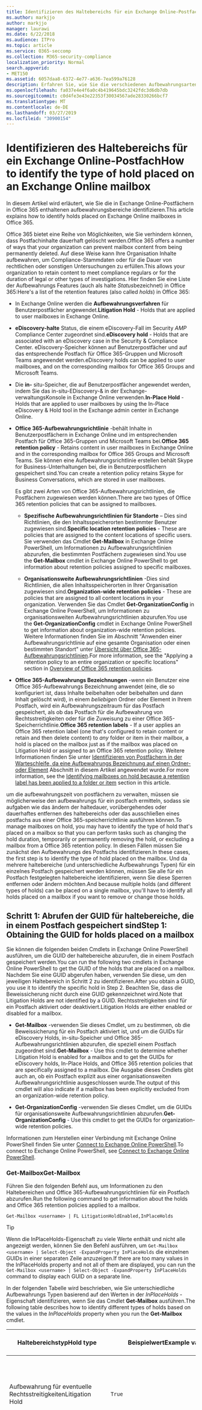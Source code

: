 ```yaml
---
title: Identifizieren des Haltebereichs für ein Exchange Online-Postfach
ms.author: markjjo
author: markjjo
manager: laurawi
ms.date: 6/22/2018
ms.audience: ITPro
ms.topic: article
ms.service: O365-seccomp
ms.collection: M365-security-compliance
localization_priority: Normal
search.appverid:
- MET150
ms.assetid: 6057daa8-6372-4e77-a636-7ea599a76128
description: Erfahren Sie, wie Sie die verschiedenen Aufbewahrungsarten identifizieren können, die in einem Office 365-Postfach gespeichert werden dürfen. Zu diesen Aufbewahrungsarten gehört das Litigation Hold, eDiscovery Holds und Office 365 Retention Policies. Sie können auch feststellen, ob ein Benutzer von einer organisationsweiten Aufbewahrungsrichtlinie ausgeschlossen wurde.
ms.openlocfilehash: fa037e4e4f6a0c4b419645bdc3242fdc3d6db7db
ms.sourcegitcommit: c0d4fe3e43e22353f30034567ade28330266bcf7
ms.translationtype: MT
ms.contentlocale: de-DE
ms.lasthandoff: 03/27/2019
ms.locfileid: "30900154"
---
```

# <a name="how-to-identify-the-type-of-hold-placed-on-an-exchange-online-mailbox"></a><span data-ttu-id="4226a-105">Identifizieren des Haltebereichs für ein Exchange Online-Postfach</span><span class="sxs-lookup"><span data-stu-id="4226a-105">How to identify the type of hold placed on an Exchange Online mailbox</span></span>

<span data-ttu-id="4226a-106">In diesem Artikel wird erläutert, wie Sie die in Exchange Online-Postfächern in Office 365 enthaltenen aufbewahrungsbereiche identifizieren.</span><span class="sxs-lookup"><span data-stu-id="4226a-106">This article explains how to identify holds placed on Exchange Online mailboxes in Office 365.</span></span>

<span data-ttu-id="4226a-107">Office 365 bietet eine Reihe von Möglichkeiten, wie Sie verhindern können, dass Postfachinhalte dauerhaft gelöscht werden.</span><span class="sxs-lookup"><span data-stu-id="4226a-107">Office 365 offers a number of ways that your organization can prevent mailbox content from being permanently deleted.</span></span> <span data-ttu-id="4226a-108">Auf diese Weise kann Ihre Organisation Inhalte aufbewahren, um Compliance-Stammdaten oder für die Dauer von rechtlichen oder sonstigen Untersuchungen zu erfüllen.</span><span class="sxs-lookup"><span data-stu-id="4226a-108">This allows your organization to retain content to meet compliance regulars or for the duration of legal or other types of investigations.</span></span> <span data-ttu-id="4226a-109">Hier finden Sie eine Liste der Aufbewahrungs Features (auch als halte *Status*bezeichnet) in Office 365:</span><span class="sxs-lookup"><span data-stu-id="4226a-109">Here's a list of the retention features (also called *holds*) in Office 365:</span></span>

- <span data-ttu-id="4226a-110">In Exchange Online werden die **Aufbewahrungsverfahren** für Benutzerpostfächer angewendet.</span><span class="sxs-lookup"><span data-stu-id="4226a-110">**Litigation Hold** - Holds that are applied to user mailboxes in Exchange Online.</span></span>

- <span data-ttu-id="4226a-111">**eDiscovery-halte** Status, die einem eDiscovery-Fall im Security _AMP_ Compliance Center zugeordnet sind.</span><span class="sxs-lookup"><span data-stu-id="4226a-111">**eDiscovery hold** - Holds that are associated with an eDiscovery case in the Security & Compliance Center.</span></span> <span data-ttu-id="4226a-112">eDiscovery-Speicher können auf Benutzerpostfächer und auf das entsprechende Postfach für Office 365-Gruppen und Microsoft Teams angewendet werden.</span><span class="sxs-lookup"><span data-stu-id="4226a-112">eDiscovery holds can be applied to user mailboxes, and on the corresponding mailbox for Office 365 Groups and Microsoft Teams.</span></span>

- <span data-ttu-id="4226a-113">Die **in-** situ-Speicher, die auf Benutzerpostfächer angewendet werden, indem Sie das in-situ-EDiscovery-& in der Exchange-verwaltungsKonsole in Exchange Online verwenden.</span><span class="sxs-lookup"><span data-stu-id="4226a-113">**In-Place Hold** - Holds that are applied to user mailboxes by using the In-Place eDiscovery & Hold tool in the Exchange admin center in Exchange Online.</span></span>

- <span data-ttu-id="4226a-114">**Office 365-Aufbewahrungsrichtlinie** -behält Inhalte in Benutzerpostfächern in Exchange Online und im entsprechenden Postfach für Office 365-Gruppen und Microsoft Teams bei.</span><span class="sxs-lookup"><span data-stu-id="4226a-114">**Office 365 retention policy** - Retains content in user mailboxes in Exchange Online and in the corresponding mailbox for Office 365 Groups and Microsoft Teams.</span></span> <span data-ttu-id="4226a-115">Sie können eine Aufbewahrungsrichtlinie erstellen behält Skype for Business-Unterhaltungen bei, die in Benutzerpostfächern gespeichert sind.</span><span class="sxs-lookup"><span data-stu-id="4226a-115">You can create a retention policy retains Skype for Business Conversations, which are stored in user mailboxes.</span></span>

  <span data-ttu-id="4226a-116">Es gibt zwei Arten von Office 365-Aufbewahrungsrichtlinien, die Postfächern zugewiesen werden können.</span><span class="sxs-lookup"><span data-stu-id="4226a-116">There are two types of Office 365 retention policies that can be assigned to mailboxes.</span></span>

    - <span data-ttu-id="4226a-117">**Spezifische Aufbewahrungsrichtlinien für Standorte** – Dies sind Richtlinien, die den Inhaltsspeicherorten bestimmter Benutzer zugewiesen sind.</span><span class="sxs-lookup"><span data-stu-id="4226a-117">**Specific location retention policies** - These are policies that are assigned to the content locations of specific users.</span></span> <span data-ttu-id="4226a-118">Sie verwenden das Cmdlet **Get-Mailbox** in Exchange Online PowerShell, um Informationen zu Aufbewahrungsrichtlinien abzurufen, die bestimmten Postfächern zugewiesen sind.</span><span class="sxs-lookup"><span data-stu-id="4226a-118">You use the **Get-Mailbox** cmdlet in Exchange Online PowerShell to get information about retention policies assigned to specific mailboxes.</span></span>

    - <span data-ttu-id="4226a-119">**Organisationsweite Aufbewahrungsrichtlinien** -Dies sind Richtlinien, die allen Inhaltsspeicherorten in Ihrer Organisation zugewiesen sind.</span><span class="sxs-lookup"><span data-stu-id="4226a-119">**Organization-wide retention policies** - These are policies that are assigned to all content locations in your organization.</span></span> <span data-ttu-id="4226a-120">Verwenden Sie das Cmdlet **Get-OrganizationConfig** in Exchange Online PowerShell, um Informationen zu organisationsweiten Aufbewahrungsrichtlinien abzurufen.</span><span class="sxs-lookup"><span data-stu-id="4226a-120">You use the **Get-OrganizationConfig** cmdlet in Exchange Online PowerShell to get information about organization-wide retention policies.</span></span>
  <span data-ttu-id="4226a-121">Weitere Informationen finden Sie im Abschnitt "Anwenden einer Aufbewahrungsrichtlinie auf eine gesamte Organisation oder einen bestimmten Standort" unter [Übersicht über Office 365-Aufbewahrungsrichtlinien](retention-policies.md#applying-a-retention-policy-to-an-entire-organization-or-specific-locations).</span><span class="sxs-lookup"><span data-stu-id="4226a-121">For more information, see the "Applying a retention policy to an entire organization or specific locations" section in [Overview of Office 365 retention policies](retention-policies.md#applying-a-retention-policy-to-an-entire-organization-or-specific-locations).</span></span>

- <span data-ttu-id="4226a-122">**Office 365-Aufbewahrungs Bezeichnungen** -wenn ein Benutzer eine Office 365-Aufbewahrungs Bezeichnung anwendet (eine, die so konfiguriert ist, dass Inhalte beibehalten oder beibehalten und dann Inhalt gelöscht wird), in einem *beliebigen* Ordner oder Element in Ihrem Postfach, wird ein Aufbewahrungszeitraum für das Postfach gespeichert, als ob das Postfach für die Aufbewahrung von Rechtsstreitigkeiten oder für die Zuweisung zu einer Office 365-Speicherrichtlinie.</span><span class="sxs-lookup"><span data-stu-id="4226a-122">**Office 365 retention labels** - If a user applies an Office 365 retention label (one that's configured to retain content or retain and then delete content) to *any* folder or item in their mailbox, a hold is placed on the mailbox just as if the mailbox was placed on Litigation Hold or assigned to an Office 365 retention policy.</span></span> <span data-ttu-id="4226a-123">Weitere Informationen finden Sie unter [Identifizieren von Postfächern in der Warteschleife, da eine Aufbewahrungs Bezeichnung auf einen Ordner-oder Element](#identifying-mailboxes-on-hold-because-a-retention-label-has-been-applied-to-a-folder-or-item) Abschnitt in diesem Artikel angewendet wurde.</span><span class="sxs-lookup"><span data-stu-id="4226a-123">For more information, see the [Identifying mailboxes on hold because a retention label has been applied to a folder or item](#identifying-mailboxes-on-hold-because-a-retention-label-has-been-applied-to-a-folder-or-item) section in this article.</span></span>

<span data-ttu-id="4226a-124">um die aufbewahrungszeit von postfächern zu verwalten, müssen sie möglicherweise den aufbewahrungs für ein postfach ermitteln, sodass sie aufgaben wie das ändern der haltedauer, vorübergehendes oder dauerhaftes entfernen des haltebereichs oder das ausschließen eines postfachs aus einer Office 365-speicherrichtlinie ausführen können.</span><span class="sxs-lookup"><span data-stu-id="4226a-124">To manage mailboxes on hold, you may have to identify the type of hold that's placed on a mailbox so that you can perform tasks such as changing the hold duration, temporarily or permanently removing the hold, or excluding a mailbox from a Office 365 retention policy.</span></span> <span data-ttu-id="4226a-125">In diesen Fällen müssen Sie zunächst den Aufbewahrungs des Postfachs identifizieren.</span><span class="sxs-lookup"><span data-stu-id="4226a-125">In these cases, the first step is to identify the type of hold placed on the mailbox.</span></span> <span data-ttu-id="4226a-126">Und da mehrere haltebereiche (und unterschiedliche Aufbewahrungs Typen) für ein einzelnes Postfach gespeichert werden können, müssen Sie alle für ein Postfach festgelegten haltebereiche identifizieren, wenn Sie diese Sperren entfernen oder ändern möchten.</span><span class="sxs-lookup"><span data-stu-id="4226a-126">And because multiple holds (and different types of holds) can be placed on a single mailbox, you'll have to identify all holds placed on a mailbox if you want to remove or change those holds.</span></span>

## <a name="step-1-obtaining-the-guid-for-holds-placed-on-a-mailbox"></a><span data-ttu-id="4226a-127">Schritt 1: Abrufen der GUID für haltebereiche, die in einem Postfach gespeichert sind</span><span class="sxs-lookup"><span data-stu-id="4226a-127">Step 1: Obtaining the GUID for holds placed on a mailbox</span></span>

<span data-ttu-id="4226a-128">Sie können die folgenden beiden Cmdlets in Exchange Online PowerShell ausführen, um die GUID der haltebereiche abzurufen, die in einem Postfach gespeichert werden.</span><span class="sxs-lookup"><span data-stu-id="4226a-128">You can run the following two cmdlets in Exchange Online PowerShell to get the GUID of the holds that are placed on a mailbox.</span></span> <span data-ttu-id="4226a-129">Nachdem Sie eine GUID abgerufen haben, verwenden Sie diese, um den jeweiligen Haltebereich in Schritt 2 zu identifizieren.</span><span class="sxs-lookup"><span data-stu-id="4226a-129">After you obtain a GUID, you use it to identify the specific hold in Step 2.</span></span> <span data-ttu-id="4226a-130">Beachten Sie, dass die Beweissicherung nicht durch eine GUID gekennzeichnet wird.</span><span class="sxs-lookup"><span data-stu-id="4226a-130">Note that Litigation Holds are not identified by a GUID.</span></span> <span data-ttu-id="4226a-131">Rechtsstreitigkeiten sind für ein Postfach aktiviert oder deaktiviert.</span><span class="sxs-lookup"><span data-stu-id="4226a-131">Litigation Holds are either enabled or disabled for a mailbox.</span></span>

- <span data-ttu-id="4226a-132">**Get-Mailbox** -verwenden Sie dieses Cmdlet, um zu bestimmen, ob die Beweissicherung für ein Postfach aktiviert ist, und um die GUIDs für eDiscovery Holds, in-situ-Speicher und Office 365-Aufbewahrungsrichtlinien abzurufen, die speziell einem Postfach zugeordnet sind.</span><span class="sxs-lookup"><span data-stu-id="4226a-132">**Get-Mailbox** - Use this cmdlet to determine whether Litigation Hold is enabled for a mailbox and to get the GUIDs for eDiscovery holds, In-Place Holds, and Office 365 retention policies that are specifically assigned to a mailbox.</span></span> <span data-ttu-id="4226a-133">Die Ausgabe dieses Cmdlets gibt auch an, ob ein Postfach explizit aus einer organisationsweiten Aufbewahrungsrichtlinie ausgeschlossen wurde.</span><span class="sxs-lookup"><span data-stu-id="4226a-133">The output of this cmdlet will also indicate if a mailbox has been explicitly excluded from an organization-wide retention policy.</span></span>

- <span data-ttu-id="4226a-134">**Get-OrganizationConfig** -verwenden Sie dieses Cmdlet, um die GUIDs für organisationsweite Aufbewahrungsrichtlinien abzurufen.</span><span class="sxs-lookup"><span data-stu-id="4226a-134">**Get-OrganizationConfig** - Use this cmdlet to get the GUIDs for organization-wide retention policies.</span></span>

<span data-ttu-id="4226a-135">Informationen zum Herstellen einer Verbindung mit Exchange Online PowerShell finden Sie unter [Connect to Exchange Online PowerShell](https://docs.microsoft.com/powershell/exchange/exchange-online/connect-to-exchange-online-powershell/connect-to-exchange-online-powershell?view=exchange-ps).</span><span class="sxs-lookup"><span data-stu-id="4226a-135">To connect to Exchange Online PowerShell, see [Connect to Exchange Online PowerShell](https://docs.microsoft.com/powershell/exchange/exchange-online/connect-to-exchange-online-powershell/connect-to-exchange-online-powershell?view=exchange-ps).</span></span>

### <a name="get-mailbox"></a><span data-ttu-id="4226a-136">Get-Mailbox</span><span class="sxs-lookup"><span data-stu-id="4226a-136">Get-Mailbox</span></span>

<span data-ttu-id="4226a-137">Führen Sie den folgenden Befehl aus, um Informationen zu den Haltebereichen und Office 365-Aufbewahrungsrichtlinien für ein Postfach abzurufen.</span><span class="sxs-lookup"><span data-stu-id="4226a-137">Run the following command to get information about the holds and Office 365 retention policies applied to a mailbox.</span></span>

```
Get-Mailbox <username> | FL LitigationHoldEnabled,InPlaceHolds
```

> [!TIP]
> <span data-ttu-id="4226a-138">Wenn die InPlaceHolds-Eigenschaft zu viele Werte enthält und nicht alle angezeigt werden, können Sie den Befehl ausführen, um `Get-Mailbox <username> | Select-Object -ExpandProperty InPlaceHolds` die einzelnen GUIDs in einer separaten Zeile anzuzeigen.</span><span class="sxs-lookup"><span data-stu-id="4226a-138">If there are too many values in the InPlaceHolds property and not all of them are displayed, you can run the `Get-Mailbox <username> | Select-Object -ExpandProperty InPlaceHolds` command to display each GUID on a separate line.</span></span>

<span data-ttu-id="4226a-139">In der folgenden Tabelle wird beschrieben, wie Sie unterschiedliche Aufbewahrungs Typen basierend auf den Werten in der *InPlaceHolds* -Eigenschaft identifizieren, wenn Sie das Cmdlet **Get-Mailbox** ausführen.</span><span class="sxs-lookup"><span data-stu-id="4226a-139">The following table describes how to identify different types of holds based on the values in the *InPlaceHolds* property when you run the **Get-Mailbox** cmdlet.</span></span>


|<span data-ttu-id="4226a-140">Haltebereichstyp</span><span class="sxs-lookup"><span data-stu-id="4226a-140">Hold type</span></span>  |<span data-ttu-id="4226a-141">Beispielwert</span><span class="sxs-lookup"><span data-stu-id="4226a-141">Example value</span></span>  |<span data-ttu-id="4226a-142">So identifizieren Sie den Haltestatus</span><span class="sxs-lookup"><span data-stu-id="4226a-142">How to identify the hold</span></span>  |
|---------|---------|---------|
|<span data-ttu-id="4226a-143">Aufbewahrung für eventuelle Rechtsstreitigkeiten</span><span class="sxs-lookup"><span data-stu-id="4226a-143">Litigation Hold</span></span>     |    `True`     |     <span data-ttu-id="4226a-144">Die Beweissicherung für ein Postfach ist aktiviert, wenn die *LitigationHoldEnabled* -Eigenschaft `True`auf festgelegt ist.</span><span class="sxs-lookup"><span data-stu-id="4226a-144">Litigation Hold is enabled for a mailbox if the *LitigationHoldEnabled* property is set to `True`.</span></span>    |
|<span data-ttu-id="4226a-145">eDiscovery-Haltebereich</span><span class="sxs-lookup"><span data-stu-id="4226a-145">eDiscovery hold</span></span>     |  `UniH7d895d48-7e23-4a8d-8346-533c3beac15d`       |   <span data-ttu-id="4226a-146">Die *InPlaceHolds-Eigenschaft* enthält die GUID eines beliebigen haltebereichs, der einem eDiscovery-Fall im Security _AMP_ Compliance Center zugeordnet ist.</span><span class="sxs-lookup"><span data-stu-id="4226a-146">The *InPlaceHolds property* contains the GUID of any hold associated with an eDiscovery case in the Security & Compliance Center.</span></span> <span data-ttu-id="4226a-147">Sie können feststellen, dass dies ein eDiscovery-Speicher ist, da `UniH` die GUID mit dem Präfix beginnt (das einen einheitlichen Haltebereich bezeichnet).</span><span class="sxs-lookup"><span data-stu-id="4226a-147">You can tell this is an eDiscovery hold because the GUID starts with the `UniH` prefix (which denotes a Unified Hold).</span></span>      |
|<span data-ttu-id="4226a-148">Compliance-Archiv</span><span class="sxs-lookup"><span data-stu-id="4226a-148">In-Place Hold</span></span>     |     `c0ba3ce811b6432a8751430937152491` <br/> <span data-ttu-id="4226a-149">oder</span><span class="sxs-lookup"><span data-stu-id="4226a-149">or</span></span> <br/> `cld9c0a984ca74b457fbe4504bf7d3e00de`  |     <span data-ttu-id="4226a-150">Die *InPlaceHolds* -Eigenschaft enthält die GUID des in-situ-Speichers, der für das Postfach platziert wird.</span><span class="sxs-lookup"><span data-stu-id="4226a-150">The *InPlaceHolds* property contains the GUID of the In-Place Hold that's placed on the mailbox.</span></span> <span data-ttu-id="4226a-151">Sie können feststellen, dass es sich um einen in-situ-Speicher handelt, da die GUID entweder nicht mit einem `cld` Präfix beginnt oder mit dem Präfix startet.</span><span class="sxs-lookup"><span data-stu-id="4226a-151">You can tell this is an In-Place Hold because the GUID either doesn't start with a prefix or it starts with the `cld` prefix.</span></span>     |
|<span data-ttu-id="4226a-152">Speziell auf das Postfach angewendete Aufbewahrungsrichtlinie für Office 365</span><span class="sxs-lookup"><span data-stu-id="4226a-152">Office 365 retention policy specifically applied to the mailbox</span></span>     |    `mbxcdbbb86ce60342489bff371876e7f224:1` <br/> <span data-ttu-id="4226a-153">oder</span><span class="sxs-lookup"><span data-stu-id="4226a-153">or</span></span> <br/> `skp127d7cf1076947929bf136b7a2a8c36f:3`     |     <span data-ttu-id="4226a-154">Die InPlaceHolds-Eigenschaft enthält GUIDs einer bestimmten Aufbewahrungsrichtlinie für Standorte, die auf das Postfach angewendet wird.</span><span class="sxs-lookup"><span data-stu-id="4226a-154">The InPlaceHolds property contains GUIDs of any specific location retention policy that's applied to the mailbox.</span></span> <span data-ttu-id="4226a-155">Sie können Aufbewahrungsrichtlinien identifizieren, da die GUID mit `mbx` dem oder `skp` dem Präfix beginnt.</span><span class="sxs-lookup"><span data-stu-id="4226a-155">You can identify retention policies because the GUID starts with the `mbx` or the `skp` prefix.</span></span> <span data-ttu-id="4226a-156">Das `skp` Präfix gibt an, dass die Aufbewahrungsrichtlinie auf Skype for Business-Unterhaltungen im Postfach des Benutzers angewendet wird.</span><span class="sxs-lookup"><span data-stu-id="4226a-156">The `skp` prefix indicates that the retention policy is applied to Skype for Business conversations in the user's mailbox.</span></span>    |
|<span data-ttu-id="4226a-157">Ausgeschlossen von einer organisationsweiten Office 365-Aufbewahrungsrichtlinie</span><span class="sxs-lookup"><span data-stu-id="4226a-157">Excluded from an organization-wide Office 365 retention policy</span></span>     |   `-mbxe9b52bf7ab3b46a286308ecb29624696`      |     <span data-ttu-id="4226a-158">Wenn ein Postfach aus einer organisationsweiten Office 365-Aufbewahrungsrichtlinie ausgeschlossen ist, wird die GUID für die Aufbewahrungsrichtlinie, von der das Postfach ausgeschlossen wird, in der InPlaceHolds-Eigenschaft `-mbx` angezeigt und durch das Präfix gekennzeichnet.</span><span class="sxs-lookup"><span data-stu-id="4226a-158">If a mailbox is excluded from an organization-wide Office 365 retention policy, the GUID for the retention policy the mailbox is excluded from is displayed in the InPlaceHolds property and is identified by the `-mbx` prefix.</span></span>    |

### <a name="get-organizationconfig"></a><span data-ttu-id="4226a-159">Get-OrganizationConfig</span><span class="sxs-lookup"><span data-stu-id="4226a-159">Get-OrganizationConfig</span></span>
<span data-ttu-id="4226a-160">Wenn die *InPlaceHolds* -Eigenschaft beim Ausführen des Cmdlets **Get-Mailbox** leer ist, kann weiterhin eine oder mehrere organisationsweite Office 365-Aufbewahrungsrichtlinien auf das Postfach angewendet werden.</span><span class="sxs-lookup"><span data-stu-id="4226a-160">If the *InPlaceHolds* property is empty when you run the **Get-Mailbox** cmdlet, there still may be one or more organization-wide Office 365 retention policies applied to the mailbox.</span></span> <span data-ttu-id="4226a-161">Führen Sie den folgenden Befehl in Exchange Online PowerShell aus, um eine Liste der GUIDs für organisationsweite Office 365-Aufbewahrungsrichtlinien abzurufen.</span><span class="sxs-lookup"><span data-stu-id="4226a-161">Run the following command in Exchange Online PowerShell to get a list of GUIDs for organization-wide Office 365 retention policies.</span></span>

```
Get-OrganizationConfig | FL InPlaceHolds
```

> [!TIP]
> <span data-ttu-id="4226a-162">Wenn die InPlaceHolds-Eigenschaft zu viele Werte enthält und nicht alle angezeigt werden, können Sie den Befehl ausführen, um `Get-OrganizationConfig | Select-Object -ExpandProperty InPlaceHolds` die einzelnen GUIDs in einer separaten Zeile anzuzeigen.</span><span class="sxs-lookup"><span data-stu-id="4226a-162">If there are too many values in the InPlaceHolds property and not all of them are displayed, you can run the `Get-OrganizationConfig | Select-Object -ExpandProperty InPlaceHolds` command to display each GUID on a separate line.</span></span>

<span data-ttu-id="4226a-163">In der folgenden Tabelle werden die unterschiedlichen organisationsweiten Aufbewahrungsarten und die Identifizierung der einzelnen Typen anhand der GUIDs beschrieben, die in der *InPlaceHolds* -Eigenschaft enthalten sind, wenn Sie das Cmdlet **Get-OrganizationConfig** ausführen.</span><span class="sxs-lookup"><span data-stu-id="4226a-163">The following table describes the different types of organization-wide holds and how to identify each type based on the GUIDs contained in *InPlaceHolds* property when you run the **Get-OrganizationConfig** cmdlet.</span></span>


|<span data-ttu-id="4226a-164">Haltebereichstyp</span><span class="sxs-lookup"><span data-stu-id="4226a-164">Hold type</span></span>  |<span data-ttu-id="4226a-165">Beispielwert</span><span class="sxs-lookup"><span data-stu-id="4226a-165">Example value</span></span>  |<span data-ttu-id="4226a-166">Beschreibung</span><span class="sxs-lookup"><span data-stu-id="4226a-166">Description</span></span>  |
|---------|---------|---------|
|<span data-ttu-id="4226a-167">Office 365-Aufbewahrungsrichtlinien, die auf Exchange-Postfächer, öffentliche Exchange-Ordner und Teams-Chats angewendet werden</span><span class="sxs-lookup"><span data-stu-id="4226a-167">Office 365 retention policies applied to Exchange mailboxes, Exchange public folders, and Teams chats</span></span>    |      `mbx7cfb30345d454ac0a989ab3041051209:2`   |   <span data-ttu-id="4226a-168">Organisationsweite Aufbewahrungsrichtlinien, die auf Exchange-Postfächer, öffentliche Exchange-Ordner und 1xN-Chats in Microsoft Teams angewendet werden, werden durch `mbx` GUIDs identifiziert, die mit dem Präfix beginnen.</span><span class="sxs-lookup"><span data-stu-id="4226a-168">Organization-wide retention policies applied to Exchange mailboxes, Exchange public folders, and 1xN chats in Microsoft Teams are identified by GUIDs that start with the `mbx` prefix.</span></span> <span data-ttu-id="4226a-169">Beachten Sie, dass 1xN-Chats im Postfach der einzelnen Chat Teilnehmer gespeichert werden.</span><span class="sxs-lookup"><span data-stu-id="4226a-169">Note that 1xN chats are stored in the mailbox of the individual chat participants.</span></span>      |
|<span data-ttu-id="4226a-170">Office 365-Aufbewahrungsrichtlinie, die auf Office 365-Gruppen und Teams-Kanal Nachrichten angewendet wird</span><span class="sxs-lookup"><span data-stu-id="4226a-170">Office 365 retention policy applied to Office 365 Groups and Teams channel messages</span></span>     |   `grp1a0a132ee8944501a4bb6a452ec31171:3`      |    <span data-ttu-id="4226a-171">Organisationsweite Aufbewahrungsrichtlinien, die auf Office 365-Gruppen und Kanal Nachrichten in Microsoft Teams angewendet werden, werden durch GUIDs `grp` identifiziert, die mit dem Präfix beginnen.</span><span class="sxs-lookup"><span data-stu-id="4226a-171">Organization-wide retention policies applied to Office 365 groups and channel messages in Microsoft Teams are identified by GUIDs that start with the `grp` prefix.</span></span> <span data-ttu-id="4226a-172">Beachten Sie, dass Kanal Nachrichten im Gruppenpostfach gespeichert sind, das einem Microsoft-Team zugeordnet ist.</span><span class="sxs-lookup"><span data-stu-id="4226a-172">Note that channel messages are stored in the group mailbox that is associated with a Microsoft Team.</span></span>     |

<span data-ttu-id="4226a-173">Weitere Informationen zu Aufbewahrungsrichtlinien für Microsoft Teams finden Sie im Abschnitt "Standort Teams" im [Überblick über Aufbewahrungsrichtlinien](retention-policies.md#applying-a-retention-policy-to-an-entire-organization-or-specific-locations).</span><span class="sxs-lookup"><span data-stu-id="4226a-173">For more information retention policies applied to Microsoft Teams, see the "Teams location" section [Overview of retention policies](retention-policies.md#applying-a-retention-policy-to-an-entire-organization-or-specific-locations).</span></span>

### <a name="understanding-the-format-of-the-inplaceholds-value-for-retention-policies"></a><span data-ttu-id="4226a-174">Grundlegendes zum Format des InPlaceHolds-Werts für Aufbewahrungsrichtlinien</span><span class="sxs-lookup"><span data-stu-id="4226a-174">Understanding the format of the InPlaceHolds value for retention policies</span></span>

<span data-ttu-id="4226a-175">Zusätzlich zum Präfix (MBX, SKP oder GRP), das ein Element in der InPlaceHolds-Eigenschaft als Office 365-Aufbewahrungsrichtlinie identifiziert, enthält der Wert auch ein Suffix, das den Typ der Aufbewahrungsaktion identifiziert, die für die Richtlinie konfiguriert ist.</span><span class="sxs-lookup"><span data-stu-id="4226a-175">In addition to the prefix (mbx, skp, or grp) that identifies an item in the InPlaceHolds property as an Office 365 retention policy, the value also contains a suffix that identifies the type of retention action that's configured for the policy.</span></span> <span data-ttu-id="4226a-176">Das Aktion-Suffix wird beispielsweise in den folgenden Beispielen fett hervorgehoben:</span><span class="sxs-lookup"><span data-stu-id="4226a-176">For example, the action suffix is highlighted in bold type in the following examples:</span></span>

   <span data-ttu-id="4226a-177">`skp127d7cf1076947929bf136b7a2a8c36f`**: 1**</span><span class="sxs-lookup"><span data-stu-id="4226a-177">`skp127d7cf1076947929bf136b7a2a8c36f`**:1**</span></span>

   <span data-ttu-id="4226a-178">`mbx7cfb30345d454ac0a989ab3041051209`**: 2**</span><span class="sxs-lookup"><span data-stu-id="4226a-178">`mbx7cfb30345d454ac0a989ab3041051209`**:2**</span></span>

   <span data-ttu-id="4226a-179">`grp1a0a132ee8944501a4bb6a452ec31171`**: 3**</span><span class="sxs-lookup"><span data-stu-id="4226a-179">`grp1a0a132ee8944501a4bb6a452ec31171`**:3**</span></span>

<span data-ttu-id="4226a-180">In der folgenden Tabelle sind die drei möglichen Aufbewahrungsaktionen definiert:</span><span class="sxs-lookup"><span data-stu-id="4226a-180">The following table defines the three possible retention actions:</span></span>

|<span data-ttu-id="4226a-181">Wert</span><span class="sxs-lookup"><span data-stu-id="4226a-181">Value</span></span>  |<span data-ttu-id="4226a-182">Beschreibung</span><span class="sxs-lookup"><span data-stu-id="4226a-182">Description</span></span>  |
|---------|---------|
|<span data-ttu-id="4226a-183">**1**</span><span class="sxs-lookup"><span data-stu-id="4226a-183">**1**</span></span>     | <span data-ttu-id="4226a-184">Gibt an, dass die Aufbewahrungsrichtlinie zum Löschen von Elementen konfiguriert ist; die Richtlinie behält keine Elemente bei.</span><span class="sxs-lookup"><span data-stu-id="4226a-184">Indicates the retention policy is configured to delete items; the policy doesn't retain items.</span></span>        |
|<span data-ttu-id="4226a-185">**2**</span><span class="sxs-lookup"><span data-stu-id="4226a-185">**2**</span></span>    |    <span data-ttu-id="4226a-186">Gibt an, dass die Aufbewahrungsrichtlinie so konfiguriert ist, dass Elemente aufbewahrt werden. die Richtlinie löscht keine Elemente nach Ablauf des Aufbewahrungszeitraums.</span><span class="sxs-lookup"><span data-stu-id="4226a-186">Indicates the retention policy is configured to hold items; the policy doesn't delete items after the retention period expires.</span></span>     |
|<span data-ttu-id="4226a-187">**3**</span><span class="sxs-lookup"><span data-stu-id="4226a-187">**3**</span></span>     |   <span data-ttu-id="4226a-188">Gibt an, dass die Aufbewahrungsrichtlinie so konfiguriert ist, dass Elemente aufbewahrt und nach Ablauf des Aufbewahrungszeitraums gelöscht werden.</span><span class="sxs-lookup"><span data-stu-id="4226a-188">Indicates the retention policy is configured to hold items and then delete them after the retention period expires.</span></span>      |

<span data-ttu-id="4226a-189">Weitere Informationen zu Aufbewahrungsaktionen finden Sie im Abschnitt "Beibehaltung von Inhalten für einen bestimmten Zeitraum" unter Übersicht über [Aufbewahrungsrichtlinien](retention-policies.md#retaining-content-for-a-specific-period-of-time).</span><span class="sxs-lookup"><span data-stu-id="4226a-189">For more information about retention actions, see the "Retaining content for a specific period of time" section in [Overview of retention policies](retention-policies.md#retaining-content-for-a-specific-period-of-time).</span></span>
   
## <a name="step-2-using-the-guid-to-identify-the-hold"></a><span data-ttu-id="4226a-190">Schritt 2: Verwenden der GUID zum Identifizieren des haltebereichs</span><span class="sxs-lookup"><span data-stu-id="4226a-190">Step 2: Using the GUID to identify the hold</span></span>

<span data-ttu-id="4226a-191">Nachdem Sie die GUID für einen Haltebereich abgerufen haben, der auf ein Postfach angewendet wird, besteht der nächste Schritt darin, die GUID zu verwenden, um den Haltestatus zu identifizieren.</span><span class="sxs-lookup"><span data-stu-id="4226a-191">After you obtain the GUID for a hold that is applied to a mailbox, the next step is to use that GUID to identify the hold.</span></span> <span data-ttu-id="4226a-192">In den folgenden Abschnitten wird gezeigt, wie der Name des haltebereichs (und andere Informationen) mithilfe der Hold-GUID identifiziert wird.</span><span class="sxs-lookup"><span data-stu-id="4226a-192">The following sections show how to identify the name of the hold (and other information) by using the hold GUID.</span></span>

### <a name="ediscovery-holds"></a><span data-ttu-id="4226a-193">eDiscovery-Aufbewahrung</span><span class="sxs-lookup"><span data-stu-id="4226a-193">eDiscovery holds</span></span>

<span data-ttu-id="4226a-194">Führen Sie die folgenden Befehle in Security & Compliance Center PowerShell aus, um einen eDiscovery-Speicher zu identifizieren, der auf das Postfach angewendet wird.</span><span class="sxs-lookup"><span data-stu-id="4226a-194">Run the following commands in Security & Compliance Center PowerShell to identify an eDiscovery hold that's applied to the mailbox.</span></span> <span data-ttu-id="4226a-195">Verwenden Sie die GUID (ohne UniH-Präfix) für den eDiscovery-Speicher, den Sie in Schritt 1 identifiziert haben.</span><span class="sxs-lookup"><span data-stu-id="4226a-195">Use the GUID (not including the UniH prefix) for the eDiscovery hold that you identified in Step 1.</span></span> <span data-ttu-id="4226a-196">Der erste Befehl erstellt eine Variable, die Informationen über den Haltebereich enthält; Diese Variable wird in den anderen Befehlen verwendet.</span><span class="sxs-lookup"><span data-stu-id="4226a-196">The first command creates a variable that contains information about the hold; this variable is used in the other commands.</span></span> <span data-ttu-id="4226a-197">Der zweite Befehl zeigt den Namen des eDiscovery-Falls an, dem der Haltebereich zugeordnet ist.</span><span class="sxs-lookup"><span data-stu-id="4226a-197">The second command displays the name of the eDiscovery case the hold is associated with.</span></span> <span data-ttu-id="4226a-198">Der dritte Befehl zeigt den Haltestatus und eine Liste der Postfächer an, auf die der Haltebereich angewendet wird.</span><span class="sxs-lookup"><span data-stu-id="4226a-198">The third command displays the name of the hold and a list of the mailboxes the hold applies to.</span></span>

```
$CaseHold = Get-CaseHoldPolicy <hold GUID without prefix>
```

```
Get-ComplianceCase $CaseHold.CaseId | FL Name
```

```
$CaseHold | FL Name,ExchangeLocation
```

<span data-ttu-id="4226a-199">Informationen zum Herstellen einer Verbindung mit der Security & Compliance Center-PowerShell finden Sie unter [Connect to Office 365 Security _AMP_ Compliance Center PowerShell](https://docs.microsoft.com/powershell/exchange/office-365-scc/connect-to-scc-powershell/connect-to-scc-powershell?view=exchange-ps).</span><span class="sxs-lookup"><span data-stu-id="4226a-199">To connect to Security & Compliance Center PowerShell, see  [Connect to Office 365 Security & Compliance Center PowerShell](https://docs.microsoft.com/powershell/exchange/office-365-scc/connect-to-scc-powershell/connect-to-scc-powershell?view=exchange-ps).</span></span>

### <a name="in-place-holds"></a><span data-ttu-id="4226a-200">In-situ-Aufbewahrung</span><span class="sxs-lookup"><span data-stu-id="4226a-200">In-Place Holds</span></span>

<span data-ttu-id="4226a-201">Führen Sie den folgenden Befehl in Exchange Online PowerShell aus, um den in-situ-Speicher zu identifizieren, der auf das Postfach angewendet wird.</span><span class="sxs-lookup"><span data-stu-id="4226a-201">Run the following command in Exchange Online PowerShell to identify the In-Place Hold that's applied to the mailbox.</span></span> <span data-ttu-id="4226a-202">Verwenden Sie die GUID für den in-situ-Speicher, den Sie in Schritt 1 identifiziert haben.</span><span class="sxs-lookup"><span data-stu-id="4226a-202">Use the GUID for the In-Place Hold that you identified in Step 1.</span></span> <span data-ttu-id="4226a-203">Der Befehl zeigt den Haltestatus und eine Liste der Postfächer an, auf die der Haltebereich angewendet wird.</span><span class="sxs-lookup"><span data-stu-id="4226a-203">The command displays the name of the hold and a list of the mailboxes the hold applies to.</span></span>

```
Get-MailboxSearch -InPlaceHoldIdentity <hold GUID> | FL Name,SourceMailboxes
```
<span data-ttu-id="4226a-204">Beachten Sie Folgendes: Wenn die GUID für den in-situ-Speicher `cld` mit dem Präfix beginnt, achten Sie darauf, das Präfix beim Ausführen des vorherigen Befehls einzuschließen.</span><span class="sxs-lookup"><span data-stu-id="4226a-204">Note that if the GUID for the In-Place Hold starts with the `cld` prefix, be sure to include the prefix when running the previous command.</span></span>

### <a name="office-365-retention-policies"></a><span data-ttu-id="4226a-205">Office 365-Aufbewahrungsrichtlinien</span><span class="sxs-lookup"><span data-stu-id="4226a-205">Office 365 retention policies</span></span>

<span data-ttu-id="4226a-206">Führen Sie den folgenden Befehl in Security & Compliance Center PowerShell aus, um die Office 365-Aufbewahrungsrichtlinie (organisationsweit oder spezifischer Speicherort) zu identifizieren, die auf das Postfach angewendet wird.</span><span class="sxs-lookup"><span data-stu-id="4226a-206">Run the following command in Security & Compliance Center PowerShell to identity the Office 365 retention policy (organization-wide or specific location) that's applied to the mailbox.</span></span> <span data-ttu-id="4226a-207">Verwenden Sie die GUID (ohne das MBX-, SKP-oder GRP-Präfix oder das Aktions Suffix), die Sie in Schritt 1 identifiziert haben.</span><span class="sxs-lookup"><span data-stu-id="4226a-207">Use the GUID (not including the mbx, skp, or grp prefix or the action suffix) that you identified in Step 1.</span></span>

```
Get-RetentionCompliancePolicy <hold GUID without prefix or suffix> -DistributionDetail  | FL Name,*Location
```

## <a name="identifying-mailboxes-on-hold-because-a-retention-label-has-been-applied-to-a-folder-or-item"></a><span data-ttu-id="4226a-208">Identifizieren von Postfächern in der Warteschleife, da eine Aufbewahrungs Bezeichnung auf einen Ordner oder ein Element angewendet wurde</span><span class="sxs-lookup"><span data-stu-id="4226a-208">Identifying mailboxes on hold because a retention label has been applied to a folder or item</span></span>

<span data-ttu-id="4226a-209">Wenn ein Benutzer eine Aufbewahrungs Bezeichnung anwendet, die so konfiguriert ist, dass Inhalte beibehalten oder beibehalten und dann Inhalt in einem beliebigen Ordner oder Element in Ihrem Postfach gelöscht wird, wird die *ComplianceTagHoldApplied* -Postfacheigenschaft auf **true**festgelegt.</span><span class="sxs-lookup"><span data-stu-id="4226a-209">Whenever a user applies a retention label that's configured to retain content or retain and then delete content to any folder or item in their mailbox, the *ComplianceTagHoldApplied* mailbox property is set to **True**.</span></span> <span data-ttu-id="4226a-210">Wenn dies der Fall ist, wird das Postfach als in der Warteschleife gehalten, so als ob es in einem Rechtsstreit gehalten oder einer Office 365-Aufbewahrungsrichtlinie zugewiesen wurde.</span><span class="sxs-lookup"><span data-stu-id="4226a-210">When this happens, the mailbox is considered to be on hold, just as if it was placed on Litigation Hold or assigned to an Office 365 retention policy.</span></span> <span data-ttu-id="4226a-211">Wenn die *ComplianceTagHoldApplied* -Eigenschaft auf **true**festgelegt ist, können die folgenden Dinge auftreten:</span><span class="sxs-lookup"><span data-stu-id="4226a-211">When the *ComplianceTagHoldApplied* property is set to **True**, the following things may occur:</span></span>

- <span data-ttu-id="4226a-212">Wenn das Postfach oder das Office 365-Benutzerkonto des Benutzers gelöscht wird, wird das Postfach zu einem inaktiven [Postfach](inactive-mailboxes-in-office-365.md).</span><span class="sxs-lookup"><span data-stu-id="4226a-212">If the mailbox or the user's Office 365 user account is deleted, the mailbox becomes an [inactive mailbox](inactive-mailboxes-in-office-365.md).</span></span>
- <span data-ttu-id="4226a-213">Sie können das Postfach nicht deaktivieren (entweder das primäre Postfach oder das Archivpostfach, falls es aktiviert ist).</span><span class="sxs-lookup"><span data-stu-id="4226a-213">You won't be able to disable the mailbox (either the primary mailbox or the archive mailbox, if it's enabled).</span></span>
- <span data-ttu-id="4226a-214">Elemente im Postfach können länger aufbewahrt werden als erwartet.</span><span class="sxs-lookup"><span data-stu-id="4226a-214">Items in the mailbox may be retained longer than expected.</span></span> <span data-ttu-id="4226a-215">Der Grund ist, dass das Postfach in der Warteschleife gespeichert wird und daher keine Elemente endgültig gelöscht werden.</span><span class="sxs-lookup"><span data-stu-id="4226a-215">This is because the mailbox is on hold and therefore no items will be permanently deleted (purged).</span></span>

<span data-ttu-id="4226a-216">Führen Sie den folgenden Befehl in Exchange Online PowerShell aus, um den Wert der *ComplianceTagHoldApplied* -Eigenschaft anzuzeigen:</span><span class="sxs-lookup"><span data-stu-id="4226a-216">To view the value of the *ComplianceTagHoldApplied* property, run the following command in Exchange Online PowerShell:</span></span>

```
Get-Mailbox <username> |FL ComplianceTagHoldApplied
```

<span data-ttu-id="4226a-217">Weitere Informationen zu Aufbewahrungs Bezeichnungen finden Sie unter [Overview of Office 365 Retention Labels](labels.md).</span><span class="sxs-lookup"><span data-stu-id="4226a-217">For more information about retention labels, see [Overview of Office 365 retention labels](labels.md).</span></span>

## <a name="managing-mailboxes-on-delay-hold"></a><span data-ttu-id="4226a-218">Verwalten von Postfächern bei verzögerter Aufbewahrung</span><span class="sxs-lookup"><span data-stu-id="4226a-218">Managing mailboxes on delay hold</span></span>

<span data-ttu-id="4226a-219">Nachdem ein Aufbewahrungs aus einem Postfach entfernt wurde, wird der Wert der *DelayHoldApplied* -Postfacheigenschaft auf **true**festgelegt.</span><span class="sxs-lookup"><span data-stu-id="4226a-219">After any type of hold is removed from a mailbox, the value of the *DelayHoldApplied* mailbox property is set to **True**.</span></span> <span data-ttu-id="4226a-220">Dies tritt auf, wenn der Assistent für verwaltete Ordner das nächste Mal das Postfach verarbeitet und erkennt, dass ein Haltebereich entfernt wurde.</span><span class="sxs-lookup"><span data-stu-id="4226a-220">This occurs the next time the Managed Folder Assistant processes the mailbox and detects that a hold has been removed.</span></span> <span data-ttu-id="4226a-221">Dies wird als *Verzögerungs Sperre* bezeichnet und bedeutet, dass das tatsächliche Entfernen des Haltestatus für 30 Tage verzögert wird, um zu verhindern, dass Daten dauerhaft aus dem Postfach gelöscht werden.</span><span class="sxs-lookup"><span data-stu-id="4226a-221">This is called a *delay hold* and means that the actual removal of the hold is delayed for 30 days to prevent data from being permanently deleted (purged) from the mailbox.</span></span> <span data-ttu-id="4226a-222">Dies gibt Administratoren die Möglichkeit, nach Postfachelementen zu suchen oder wiederherzustellen, die gelöscht werden, nachdem der Haltebereich tatsächlich entfernt wurde.</span><span class="sxs-lookup"><span data-stu-id="4226a-222">This gives admins an opportunity to search for or recover mailbox items that will be purged after the hold is actually removed.</span></span> <span data-ttu-id="4226a-223">Wenn ein Verzögerungs Speicher für das Postfach gespeichert wird, wird das Postfach für eine unbegrenzte Dauer nach wie vor als für das Postfach aktiviert gehalten.</span><span class="sxs-lookup"><span data-stu-id="4226a-223">When a delay hold is placed on the mailbox, the mailbox is still considered to be on hold for an unlimited duration, as if the mailbox was on Litigation Hold.</span></span> <span data-ttu-id="4226a-224">Nach 30 Tagen wird die Verzögerungsdauer abgelaufen, und Office 365 versucht automatisch, die Verzögerungsdauer zu entfernen (indem Sie die *DelayHoldApplied* -Eigenschaft auf **false**festlegen), sodass der Haltestatus tatsächlich entfernt wird.</span><span class="sxs-lookup"><span data-stu-id="4226a-224">After 30 days, the delay hold expires, and Office 365 will automatically attempt to remove the delay hold (by setting the *DelayHoldApplied* property to **False**) so that the hold will be actually removed.</span></span> <span data-ttu-id="4226a-225">Nachdem die *DelayHoldApplied* -Eigenschaft auf **false festgelegt**wurde, werden Elemente, die zum Entfernen markiert sind, beim nächsten verarbeiten des Postfachs vom Assistenten für verwaltete Ordner gelöscht.</span><span class="sxs-lookup"><span data-stu-id="4226a-225">After the *DelayHoldApplied* property to **False**, items that are marked for removal will be purged the next time the mailbox is processed by the Managed Folder Assistant.</span></span>

<span data-ttu-id="4226a-226">Führen Sie den folgenden Befehl in Exchange Online PowerShell aus, um den Wert für die *DelayHoldApplied* -Eigenschaft für ein Postfach anzuzeigen.</span><span class="sxs-lookup"><span data-stu-id="4226a-226">To view the value for the *DelayHoldApplied* property for a mailbox, run the following command in Exchange Online PowerShell.</span></span>

```
Get-Mailbox <username> | FL DelayHoldApplied
```

<span data-ttu-id="4226a-227">Um die Verzögerungsdauer zu entfernen, bevor Sie abläuft, können Sie den folgenden Befehl in Exchange Online PowerShell ausführen:</span><span class="sxs-lookup"><span data-stu-id="4226a-227">To remove the delay hold before it expires, you can run the following command in Exchange Online PowerShell:</span></span> 
 
```
Set-Mailbox <username> -RemoveDelayHoldApplied
```
<span data-ttu-id="4226a-228">Beachten Sie, dass Sie in Exchange Online die Rolle "Gesetzliche Aufbewahrungspflicht" für die Verwendung des Parameters *RemoveDelayHoldApplied*</span><span class="sxs-lookup"><span data-stu-id="4226a-228">Note that you must be assigned the Legal Hold role in Exchange Online to use the *RemoveDelayHoldApplied* parameter</span></span> 

<span data-ttu-id="4226a-229">Führen Sie den folgenden Befehl in Exchange Online PowerShell aus, um die Verzögerungsdauer für ein inaktives Postfach zu entfernen:</span><span class="sxs-lookup"><span data-stu-id="4226a-229">To remove the delay hold on an inactive mailbox, run the following command in Exchange Online PowerShell:</span></span>

```
Set-Mailbox <DN or Exchange GUID> -InactiveMailbox -RemoveDelayHoldApplied
```

> [!TIP]
> <span data-ttu-id="4226a-230">Die beste Möglichkeit zum Angeben eines inaktiven Postfachs im vorherigen Befehl besteht darin, den Distinguished Name oder den Exchange-GUID-Wert zu verwenden.</span><span class="sxs-lookup"><span data-stu-id="4226a-230">The best way to specify an inactive mailbox in the previous command is to use its Distinguished Name or Exchange GUID value.</span></span> <span data-ttu-id="4226a-231">Durch Verwenden eines dieser Werte können Sie verhindern, versehentlich das falsche Postfach anzugeben.</span><span class="sxs-lookup"><span data-stu-id="4226a-231">Using one of these values helps prevent accidentally specifying the wrong mailbox.</span></span> 

## <a name="next-steps"></a><span data-ttu-id="4226a-232">Nächste Schritte</span><span class="sxs-lookup"><span data-stu-id="4226a-232">Next steps</span></span>

<span data-ttu-id="4226a-233">Nachdem Sie die haltebereiche identifiziert haben, die auf ein Postfach angewendet werden, können Sie Aufgaben wie das Ändern der Aufbewahrungsdauer, das vorübergehende oder dauerhafte Entfernen des Speichers, oder im Fall von Office 365-Archivierungsrichtlinien, die ein inaktives Postfach aus der Richtlinie ausschließen, ausführen.</span><span class="sxs-lookup"><span data-stu-id="4226a-233">After you identify the holds that are applied to a mailbox, you can perform tasks such as changing the duration of the hold, temporarily or permanently removing the hold, or in the case of Office 365 retention policies, excluding an inactive mailbox from the policy.</span></span> <span data-ttu-id="4226a-234">Weitere Informationen zum Ausführen von Aufgaben im Zusammenhang mit Haltebereichen finden Sie in den folgenden Themen:</span><span class="sxs-lookup"><span data-stu-id="4226a-234">For more information about performing tasks related to holds, see the one of the following topics:</span></span>

- <span data-ttu-id="4226a-235">Führen Sie den Befehl [Set-RetentionCompliancePolicy \<-AddExchangeLocationException User Mailbox>](https://docs.microsoft.com/powershell/module/exchange/policy-and-compliance-retention/Set-RetentionCompliancePolicy?view=exchange-ps) in Security & Compliance Center PowerShell aus, um ein Postfach aus einer organisationsweiten Office 365-Aufbewahrungsrichtlinie auszuschließen.</span><span class="sxs-lookup"><span data-stu-id="4226a-235">Run the [Set-RetentionCompliancePolicy -AddExchangeLocationException \<user mailbox>](https://docs.microsoft.com/powershell/module/exchange/policy-and-compliance-retention/Set-RetentionCompliancePolicy?view=exchange-ps) command in Security & Compliance Center PowerShell to exclude a mailbox from an organization-wide Office 365 retention policy.</span></span> <span data-ttu-id="4226a-236">Beachten Sie, dass dieser Befehl nur für Aufbewahrungsrichtlinien verwendet werden kann, bei \*\* denen der Wert `All`für die ExchangeLocation-Eigenschaft gleich ist.</span><span class="sxs-lookup"><span data-stu-id="4226a-236">Note that this command can only be used for retention policies where the value for the *ExchangeLocation* property equals `All`.</span></span>

- <span data-ttu-id="4226a-237">Führen Sie die Anweisung [Set-Mailbox \<-ExcludeFromOrgHolds Hold GUID without Prefix oder Suffix>](https://docs.microsoft.com/powershell/module/exchange/mailboxes/set-mailbox?view=exchange-ps) in Exchange Online PowerShell aus, um ein inaktives Postfach aus einer organisationsweiten Office 365-Aufbewahrungsrichtlinie auszuschließen.</span><span class="sxs-lookup"><span data-stu-id="4226a-237">Run the [Set-Mailbox -ExcludeFromOrgHolds \<hold GUID without prefix or suffix>](https://docs.microsoft.com/powershell/module/exchange/mailboxes/set-mailbox?view=exchange-ps) command in Exchange Online PowerShell to exclude an inactive mailbox from an organization-wide Office 365 retention policy.</span></span>

- [<span data-ttu-id="4226a-238">Ändern der Aufbewahrungsdauer für ein inaktives Postfach in Office 365</span><span class="sxs-lookup"><span data-stu-id="4226a-238">Change the hold duration for an inactive mailbox in Office 365</span></span>](change-the-hold-duration-for-an-inactive-mailbox.md)

- [<span data-ttu-id="4226a-239">Löschen eines inaktiven Postfachs in Office 365</span><span class="sxs-lookup"><span data-stu-id="4226a-239">Delete an inactive mailbox in Office 365</span></span>](delete-an-inactive-mailbox.md)

- [<span data-ttu-id="4226a-240">Löschen von Elementen im Ordner „Wiederherstellbare Elemente“ für cloudbasierte aufzubewahrende Postfächer</span><span class="sxs-lookup"><span data-stu-id="4226a-240">Delete items in the Recoverable Items folder of cloud-based mailboxes on hold</span></span>](delete-items-in-the-recoverable-items-folder-of-mailboxes-on-hold.md)
